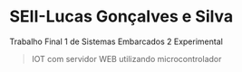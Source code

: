 # SEII-Lucas Gonçalves e Silva
Trabalho Final 1 de Sistemas Embarcados 2 Experimental
 > IOT com servidor WEB utilizando microcontrolador
